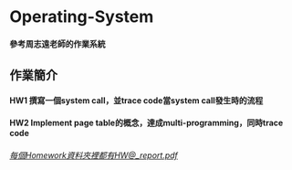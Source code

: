 # Operating-System 
#### 參考周志遠老師的作業系統
## 作業簡介
#### HW1 撰寫一個system call，並trace code當system call發生時的流程
#### HW2 Implement page table的概念，達成multi-programming，同時trace code
###### 每個Homework資料夾裡都有HW@_report.pdf
